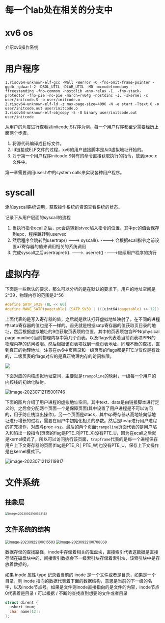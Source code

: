 # 每一个lab处在相关的分支中
# xv6 os

介绍xv6操作系统

# 用户程序

```shell
1.riscv64-unknown-elf-gcc -Wall -Werror -O -fno-omit-frame-pointer -ggdb -gdwarf-2 -DSOL_UTIL -DLAB_UTIL -MD -mcmodel=medany -ffreestanding -fno-common -nostdlib -mno-relax -I. -fno-stack-protector -fno-pie -no-pie -march=rv64g -nostdinc -I. -Ikernel -c user/initcode.S -o user/initcode.o
2.riscv64-unknown-elf-ld -z max-page-size=4096 -N -e start -Ttext 0 -o user/initcode.out user/initcode.o
3.riscv64-unknown-elf-objcopy -S -O binary user/initcode.out user/initcode
```

从用户的角度进行查看以initcode.S程序为例，每一个用户程序都至少需要经历上面两个步骤。

1. 将源代码编译成目标文件。
1. ld链接成ELF文件的过程，xv6的用户链接脚本是从0虚拟地址开始的。
1. 对于第一个用户程序initcode.S特有的命令直接获取执行的指令，放到proc.c文件中。

第一章需要调用user.h中的system calls来实现各种用户程序。

# syscall

添加syscall系统调用，获取操作系统的资源查看系统的状态。

记录下从用户层面的syscall的流程
1. 当执行指令ecall之后，pc会跳转到stvec陷入指令的位置，其中pc的值会保存到epc，程序跳转到uservec
1. 然后程序会跳转到usertrap() ---> syscall(). ----> 会根据ecall指令之前设置a7寄存器的值来调用相关的系统调用
1. 完成syscall之后usertrapret(). --->. userret() ---->继续用户程序的执行

# 虚拟内存

下面是一些默认的要求，那么可以分析的是在默认的要求下，用户的地址空间是2^39，物理内存的范围是2^56

```c
#define SATP_SV39 (8L << 60)
#define MAKE_SATP(pagetable) (SATP_SV39 | (((uint64)pagetable) >> 12))
```

上面代表的是写入寄存器的值，之后就是默认打开虚拟地址映射了。在不同的进程中satp寄存器的值也是不一样的。首先就是根据satp寄存器的值获取页目录的地址，然后根据虚拟地址的9位获取页表项的位置，其中的页表项包含PPN(physical page number)当前物理内存中第几个页表。以及flags代表着当前页表项PPN的物理内存的访问权限。然后根据该页表项找到一级页表地址，同理不断的查找，直到真正的物理地址。注意在xv6中页目录和一级页表的flags都是PTE_V仅仅是有效的，二级页表的flags对应的是真正物理内存的访问权限。

![](assets/image-20230712113312963.png)

下面对应的内核虚拟地址空间，主要就是`trampoline`的映射，一级每一个用户的内核栈的初始化映射。

![image-20230712115001746](assets/image-20230712115001746.png)





下面的图片介绍了用户进程的虚拟地址空间，其中text、data是由链接脚本进行定义的，之后会分配两个页面一个是保障页面(其中设置了用户进程是不可以访问的，用于防止栈溢出操作)，另一个页面是stack，其中sp寄存器从高地址向低地址进行增长的过程，需要在用户中初始化相关的参数。然后是heap进行用户进程的扩充操作，对应与proc->sz。最后的两个页面`trampoline`页面代表的是用户陷入和陷出一段指令(页面的flag是PTE_R|PTE_X)没有PTE_U，因为在ecall之后就是kernel模式了，所以可以访问执行该页面，`trapframe`代表的是每一个进程保存用户上下文寄存器的页面(flag是PTE_R | PTE_W)也没有PTE_U，保存上下文操作是在kernel模式下。

![image-20230712112119817](assets/image-20230712112119817.png)

# 文件系统

## 抽象层

<img src="assets/image-20230922100553142.png" alt="image-20230922100553142" style="zoom:67%;" />

## 文件系统的结构

<img src="assets/image-20230922100615503.png" alt="image-20230922100615503" style="zoom: 80%;" />

<img src="assets/image-20230922100708068.png" alt="image-20230922100708068" style="zoom:80%;" />

数据存储的查找路径，inode中存储着相关的磁盘块，直接索引代表这数据是直接存储在磁盘块中的，间接索引数据会下一级索引块存储着索引块，该索引块中是存放着数据的。



如果 inode 属性 type 记录着当前的 inode 是一个文件或者是目录，如果是一个目录，则 inode 指向的数据代表着下面的数据结构，意思是当前的下一级的名字，以及inode节点号。如果是文件则inode直接指向的是文件的内容，inode节点0代表着是目录 / 可以根据 / 不断的查找直到想要的文件或者目录

```c
struct dirent {
  ushort inum;
  char name[12];
};
```

